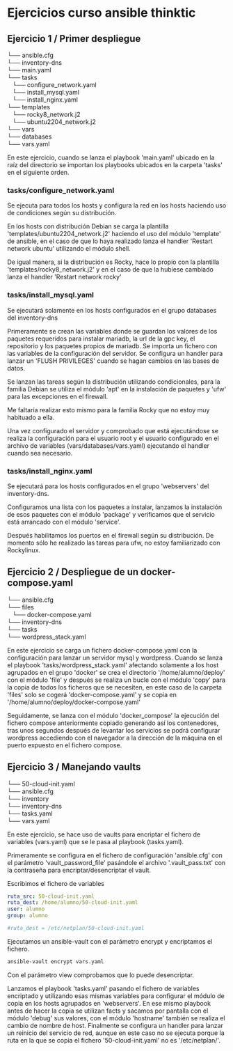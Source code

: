 # Ejercicios curso ansible thinktic

## Ejercicio 1 / Primer despliegue
└── ansible.cfg\
└── inventory-dns\
└── main.yaml\
└── tasks\
    └── configure_network.yaml\
    └── install_mysql.yaml\
    └── install_nginx.yaml\
└── templates\
    └── rocky8_network.j2\
    └── ubuntu2204_network.j2\
└── vars\
    └── databases\
        └── vars.yaml

En este ejercicio, cuando se lanza el playbook 'main.yaml' ubicado en la raíz del directorio se importan los playbooks ubicados en la carpeta 'tasks' en el siguiente orden.

### tasks/configure_network.yaml
Se ejecuta para todos los hosts y configura la red en los hosts haciendo uso de condiciones según su distribución.

En los hosts con distribución Debian se carga la plantilla 'templates/ubuntu2204_network.j2' haciendo el uso del módulo 'template' de ansible, en el caso de que lo haya realizado lanza el handler 'Restart network ubuntu' utilizando el módulo shell.

De igual manera, si la distribución es Rocky, hace lo propio con la plantilla 'templates/rocky8_network.j2' y en el caso de que la hubiese cambiado lanza el handler 'Restart network rocky'

### tasks/install_mysql.yaml
Se ejecutará solamente en los hosts configurados en el grupo databases del inventory-dns

Primeramente se crean las variables donde se guardan los valores de los paquetes requeridos para instalar mariadb, la url de la gpc key, el repositorio y los paquetes propios de mariadb. Se importa un fichero con las variables de la configuración del servidor. Se configura un handler para lanzar un 'FLUSH PRIVILEGES' cuando se hagan cambios en las bases de datos.

Se lanzan las tareas según la distribución utilizando condicionales, para la familia Debian se utiliza el módulo 'apt' en la instalación de paquetes y 'ufw' para las excepciones en el firewall.

Me faltaría realizar esto mismo para la familia Rocky que no estoy muy habituado a ella.

Una vez configurado el servidor y comprobado que está ejecutándose se realiza la configuración para el usuario root y el usuario configurado en el archivo de variables (vars/databases/vars.yaml) ejecutando el handler cuando sea necesario.

### tasks/install_nginx.yaml
Se ejecutará para los hosts configurados en el grupo 'webservers' del inventory-dns.

Configuramos una lista con los paquetes a instalar, lanzamos la instalación de esos paquetes con el módulo 'package' y verificamos que el servicio está arrancado con el módulo 'service'.

Después habilitamos los puertos en el firewall según su distribución. De momento sólo he realizado las tareas para ufw, no estoy familiarizado con Rockylinux.

## Ejercicio 2 / Despliegue de un docker-compose.yaml
└── ansible.cfg\
└── files\
    └── docker-compose.yaml\
└── inventory-dns\
└── tasks\
    └── wordpress_stack.yaml

En este ejercicio se carga un fichero docker-compose.yaml con la configuración para lanzar un servidor mysql y wordpress. Cuando se lanza el playbook 'tasks/wordpress_stack.yaml' afectando solamente a los host agrupados en el grupo 'docker' se crea el directorio '/home/alumno/deploy' con el módulo 'file' y después se realiza un bucle con el módulo 'copy' para la copia de todos los ficheros que se necesiten, en este caso de la carpeta 'files' solo se cogerá 'docker-compose.yaml' y se copia en  '/home/alumno/deploy/docker-compose.yaml'

Seguidamente, se lanza con el módulo 'docker_compose' la ejecución del fichero compose anteriormente copiado generando así los contenedores, tras unos segundos después de levantar los servicios se podrá configurar wordpress accediendo con el navegador a la dirección de la máquina en el puerto expuesto en el fichero compose.

## Ejercicio 3 / Manejando vaults
└── 50-cloud-init.yaml\
└── ansible.cfg\
└── inventory\
└── inventory-dns\
└── tasks.yaml\
└── vars.yaml

En este ejercicio, se hace uso de vaults para encriptar el fichero de variables (vars.yaml) que se le pasa al playbook (tasks.yaml).

Primeramente se configura en el fichero de configuración 'ansible.cfg' con el parámetro 'vault_password_file' pasándole el archivo '.vault_pass.txt' con la contraseña para encriptar/desencriptar el vault.

Escribimos el fichero de variables

```yaml
ruta_src: 50-cloud-init.yaml
ruta_dest: /home/alumno/50-cloud-init.yaml
user: alumno
group: alumno

#ruta_dest = /etc/netplan/50-cloud-init.yaml
```

Ejecutamos un ansible-vault con el parámetro encrypt y encriptamos el fichero.

```bash
ansible-vault encrypt vars.yaml
```
Con el parámetro view comprobamos que lo puede desencriptar.

Lanzamos el playbook 'tasks.yaml' pasando el fichero de variables encriptado y utilizando esas mismas variables para configurar el módulo de copia en los hosts agrupados en 'webservers'. En ese mismo playbook antes de hacer la copia se utilizan facts y sacamos por pantalla con el módulo 'debug' sus valores, con el módulo 'hostname' también se realiza el cambio de nombre de host. Finalmente se configura un handler para lanzar un reinicio del servicio de red, aunque en este caso no se ejecuta porque la ruta en la que se copia el fichero '50-cloud-init.yaml' no es '/etc/netplan/'.